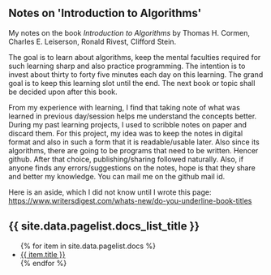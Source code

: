 
## Notes on 'Introduction to Algorithms'

My notes on the book *Introduction to Algorithms* by Thomas H. Cormen, Charles E. Leiserson, Ronald Rivest, Clifford Stein.

The goal is to learn about algorithms, keep the mental faculties required for such learning sharp and also practice programming. 
The intention is to invest about thirty to forty five minutes each day on this learning. 
The grand goal is to keep this learning slot until the end. The next book or topic shall be decided upon after this book.

From my experience with learning, I find that taking note of what was learned in previous day/session helps me understand the concepts better.
During my past learning projects, I used to scribble notes on paper and discard them. For this project, my idea was to keep the notes in digital format and also in such a form that it is readable/usable later. Also since its algorithms, there are going to be programs that need to be written. Hencer github. After that choice, publishing/sharing followed naturally. Also, if anyone finds any errors/suggestions on the notes, hope is that they share and better my knowledge. You can mail me on the github mail id.

Here is an aside, which I did not know until I wrote this page: <https://www.writersdigest.com/whats-new/do-you-underline-book-titles>


<h2>{{ site.data.pagelist.docs_list_title }}</h2>
<ul>
   {% for item in site.data.pagelist.docs %}
      <li><a href="{{ item.url }}">{{ item.title }}</a></li>
   {% endfor %}
</ul>

